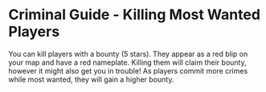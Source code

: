 # Criminal Guide - Killing Most Wanted Players
You can kill players with a bounty (5 stars). They appear as a red blip on your map and have a red nameplate. 
Killing them will claim their bounty, however it might also get you in trouble!
As players commit more crimes while most wanted, they will gain a higher bounty.

